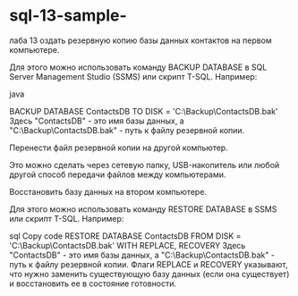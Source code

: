 # sql-13-sample-
лаба 13
оздать резервную копию базы данных контактов на первом компьютере.

Для этого можно использовать команду BACKUP DATABASE в SQL Server Management Studio (SSMS) или скрипт T-SQL. Например:

java

BACKUP DATABASE ContactsDB
TO DISK = 'C:\Backup\ContactsDB.bak'
Здесь "ContactsDB" - это имя базы данных, а "C:\Backup\ContactsDB.bak" - путь к файлу резервной копии.

Перенести файл резервной копии на другой компьютер.

Это можно сделать через сетевую папку, USB-накопитель или любой другой способ передачи файлов между компьютерами.

Восстановить базу данных на втором компьютере.

Для этого можно использовать команду RESTORE DATABASE в SSMS или скрипт T-SQL. Например:

sql
Copy code
RESTORE DATABASE ContactsDB
FROM DISK = 'C:\Backup\ContactsDB.bak'
WITH REPLACE, RECOVERY
Здесь "ContactsDB" - это имя базы данных, а "C:\Backup\ContactsDB.bak" - путь к файлу резервной копии. Флаги REPLACE и RECOVERY указывают, что нужно заменить существующую базу данных (если она существует) и восстановить ее в состояние готовности.
